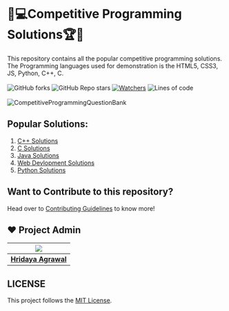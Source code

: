 # 🎯💻Competitive Programming Solutions🏆🏅
This repository contains all the popular competitive programming solutions. The Programming languages used for demonstration is the HTML5, CSS3, JS, Python, C++, C. <br><br>
 ![GitHub forks](https://img.shields.io/github/forks/hridaya423/Competitive-Programming-Solutions?style=for-the-badge)
 ![GitHub Repo stars](https://img.shields.io/github/stars/hridaya423/Competitive-Programming-Solutions?style=for-the-badge)
 [![Watchers](https://img.shields.io/github/watchers/hridaya423/Competitive-Programming-Solutions?style=for-the-badge)](https://github.com/hridaya423/Competitive-Programming-Solutions/watchers)
 ![Lines of code](https://img.shields.io/tokei/lines/github/hridaya423/Competitive-Programming-Solutions?style=for-the-badge)
 <br><br>
![CompetitiveProgrammingQuestionBank](https://socialify.git.ci/hridaya423/Competitive-Programming-Solutions/image?description=1&descriptionEditable=This%20repository%20contains%20all%20the%20competitive%20programming%20solutions.%20The%20Programming%20languages%20used%20%0A%20are%20HTML5%2C%20CSS3%2C%20JS%2C%20Python%2C%20C%2B%2B%2C%20C.&font=KoHo&forks=1&language=1&owner=1&pattern=Circuit%20Board&stargazers=1&theme=Dark)

## Popular Solutions:
<ol>
 <li><a href="https://github.com/hridaya423/Competitive-Programming-Solutions/tree/main/C%2B%2B%20Solutions">C++ Solutions</a></li>
 <li><a href="https://github.com/hridaya423/Competitive-Programming-Solutions/tree/main/C%20Solutions">C Solutions</a></li>
 <li><a href="https://github.com/hridaya423/Competitive-Programming-Solutions/tree/main/Java%20Solutions">Java Solutions</a></li>
 <li><a href="https://github.com/hridaya423/Competitive-Programming-Solutions/tree/main/Web%20Development(HTML%20%26%20CSS%20%26%20JS)%20Solutions">Web Devlopment Solutions</a></li>
 <li><a href="https://github.com/hridaya423/Competitive-Programming-Solutions/tree/main/Python%20Solutions">Python Solutions</a></li>
</ol>

## Want to Contribute to this repository?

Head over to <a href="https://github.com/hridaya423/Competitive-Programming-Solutions/blob/main/Contributing.md">Contributing Guidelines</a> to know more!

## ❤️ Project Admin

|                                     <a href="https://github.com/hridaya423"><img src="https://avatars.githubusercontent.com/u/66767013?s=400&u=fa3c18c858b9d96666c641be288cb444a4b80432&v=4"/></a>                                      |
| :-----------------------------------------------------------------------------------------------------------------------------------------------------------------------------------------------------------------------------------------------------------------: |
|                                                                                      **[Hridaya Agrawal](https://www.github.com/hridaya423)**                                                                                    |


## LICENSE
This project follows the [MIT License](https://github.com/hridaya423/Competitive-Programming-Solutions/blob/main/LICENSE).

